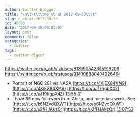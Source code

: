 ```yaml
---
author: twitter-blogger
title: "\n\t\t\t\t@o_ob at 2017-09-30\t\t"
slug: o_ob-at-2017-09-30
id: 40850
date: '2017-09-30 00:05:00'
layout: post
comments: false
categories:
  - twitter
tags:
  - twitter-digest
---
```


https://twitter.com/o_ob/statuses/913990542605918209 https://twitter.com/o_ob/statuses/914008880404926464  

*   Portrait of NGC 281 via NASA [https://t.co/4XjEX84XM9](https://t.co/4XjEX84XM9) [https://t.co/uJ19hgpX42](https://t.co/uJ19hgpX42) [13:55:01](https://twitter.com/o_ob/statuses/913990542605918209)
*   I have 55 new followers from China, and more last week. See [https://t.co/b6NZvdQXWT](https://t.co/b6NZvdQXWT) [https://t.co/u2fHJAkzQr](https://t.co/u2fHJAkzQr) [15:07:53](https://twitter.com/o_ob/statuses/914008880404926464)